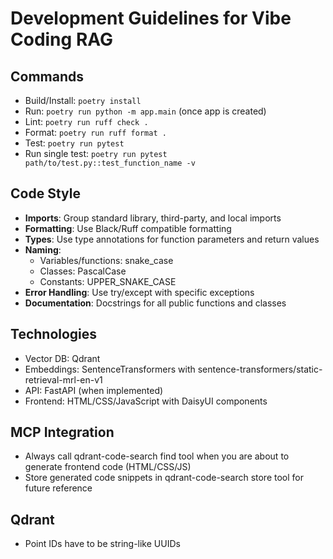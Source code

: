# Development Guidelines for Vibe Coding RAG

## Commands
- Build/Install: `poetry install`
- Run: `poetry run python -m app.main` (once app is created)
- Lint: `poetry run ruff check .`
- Format: `poetry run ruff format .`
- Test: `poetry run pytest`
- Run single test: `poetry run pytest path/to/test.py::test_function_name -v`

## Code Style
- **Imports**: Group standard library, third-party, and local imports
- **Formatting**: Use Black/Ruff compatible formatting
- **Types**: Use type annotations for function parameters and return values
- **Naming**:
  - Variables/functions: snake_case
  - Classes: PascalCase
  - Constants: UPPER_SNAKE_CASE
- **Error Handling**: Use try/except with specific exceptions
- **Documentation**: Docstrings for all public functions and classes

## Technologies
- Vector DB: Qdrant
- Embeddings: SentenceTransformers with sentence-transformers/static-retrieval-mrl-en-v1
- API: FastAPI (when implemented)
- Frontend: HTML/CSS/JavaScript with DaisyUI components

## MCP Integration
- Always call qdrant-code-search find tool when you are about to generate frontend code (HTML/CSS/JS)
- Store generated code snippets in qdrant-code-search store tool for future reference

## Qdrant
- Point IDs have to be string-like UUIDs